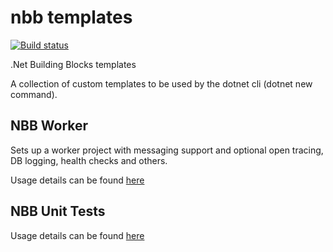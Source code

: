 # nbb templates

[![Build status](https://dev.azure.com/totalsoft/NBB/_apis/build/status/NBB-templates-GitHub_master)](https://dev.azure.com/totalsoft/NBB/_build/latest?definitionId=347)

.Net Building Blocks templates

A collection of custom templates to be used by the dotnet cli (dotnet new command).

## NBB Worker
Sets up a worker project with messaging support and optional open tracing, DB logging, health checks and others.

Usage details can be found [here](src/Worker/readme.md)

## NBB Unit Tests

Usage details can be found [here](src/UnitTest/NBB.UnitTest.Template/README.md)

